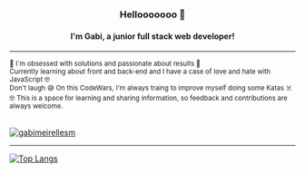 <h3 align = "center">Hellooooooo 👋</h3>
<h4 align = "center">I'm Gabi, a junior full stack web developer!</h4>
<hr>
<sub>🫶 I´m obsessed with solutions and passionate about results 🫶</sub><br>
<sub>Currently learning about front and back-end and I have a case of love and hate with JavaScript 🤓</sub><br>
<sub>Don't laugh 😅 On this CodeWars, I'm always traing to improve myself doing some Katas ☠️ </sub><br>
<sub>🤓 This is a space for learning and sharing information, so feedback and contributions are always welcome.</sub>
<br><br>
<p align="" ><a href="https://www.codewars.com/users/gabimeirellesm"><img align="center"
    src="https://www.codewars.com/users/gabimeirellesm/badges/large"
    alt="gabimeirellesm" 
                                   bg_color=#808080/></a></p>
                                   
<hr>

[![Top Langs](https://github-readme-stats.vercel.app/api/top-langs/?username=gabimeirellesm&layout=compact)](https://github.com/gabimeirellesm/github-readme-stats)
